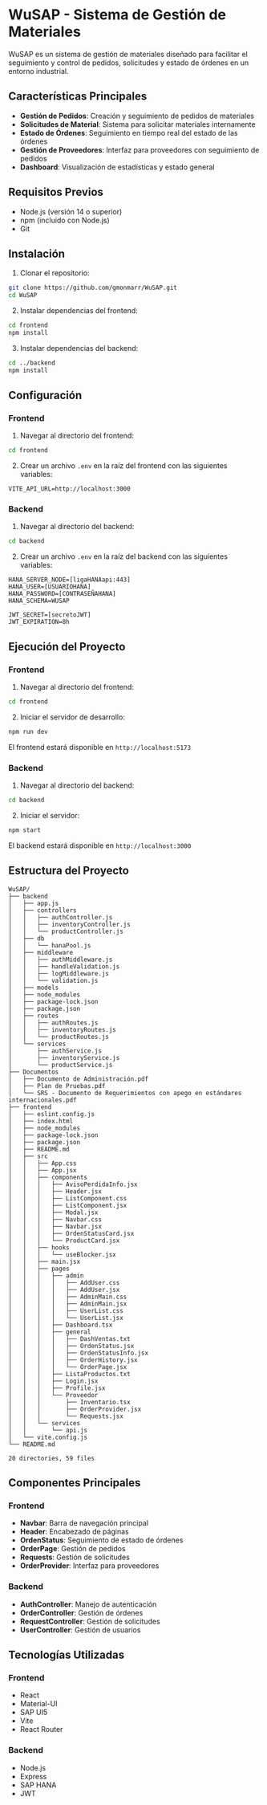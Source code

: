 # WuSAP - Sistema de Gestión de Materiales

WuSAP es un sistema de gestión de materiales diseñado para facilitar el seguimiento y control de pedidos, solicitudes y estado de órdenes en un entorno industrial.

## Características Principales

- **Gestión de Pedidos**: Creación y seguimiento de pedidos de materiales
- **Solicitudes de Material**: Sistema para solicitar materiales internamente
- **Estado de Órdenes**: Seguimiento en tiempo real del estado de las órdenes
- **Gestión de Proveedores**: Interfaz para proveedores con seguimiento de pedidos
- **Dashboard**: Visualización de estadísticas y estado general

## Requisitos Previos

- Node.js (versión 14 o superior)
- npm (incluido con Node.js)
- Git

## Instalación

1. Clonar el repositorio:
```bash
git clone https://github.com/gmonmarr/WuSAP.git
cd WuSAP
```

2. Instalar dependencias del frontend:
```bash
cd frontend
npm install
```

3. Instalar dependencias del backend:
```bash
cd ../backend
npm install
```

## Configuración

### Frontend
1. Navegar al directorio del frontend:
```bash
cd frontend
```

2. Crear un archivo `.env` en la raíz del frontend con las siguientes variables:
```
VITE_API_URL=http://localhost:3000
```

### Backend
1. Navegar al directorio del backend:
```bash
cd backend
```

2. Crear un archivo `.env` en la raíz del backend con las siguientes variables:
```
HANA_SERVER_NODE=[ligaHANAapi:443]
HANA_USER=[USUARIOHANA]
HANA_PASSWORD=[CONTRASEÑAHANA]
HANA_SCHEMA=WUSAP

JWT_SECRET=[secretoJWT]
JWT_EXPIRATION=8h
```

## Ejecución del Proyecto

### Frontend
1. Navegar al directorio del frontend:
```bash
cd frontend
```

2. Iniciar el servidor de desarrollo:
```bash
npm run dev
```

El frontend estará disponible en `http://localhost:5173`

### Backend
1. Navegar al directorio del backend:
```bash
cd backend
```

2. Iniciar el servidor:
```bash
npm start
```

El backend estará disponible en `http://localhost:3000`

## Estructura del Proyecto

```
WuSAP/
├── backend
│   ├── app.js
│   ├── controllers
│   │   ├── authController.js
│   │   ├── inventoryController.js
│   │   └── productController.js
│   ├── db
│   │   └── hanaPool.js
│   ├── middleware
│   │   ├── authMiddleware.js
│   │   ├── handleValidation.js
│   │   ├── logMiddleware.js
│   │   └── validation.js
│   ├── models
│   ├── node_modules
│   ├── package-lock.json
│   ├── package.json
│   ├── routes
│   │   ├── authRoutes.js
│   │   ├── inventoryRoutes.js
│   │   └── productRoutes.js
│   └── services
│       ├── authService.js
│       ├── inventoryService.js
│       └── productService.js
├── Documentos
│   ├── Documento de Administración.pdf
│   ├── Plan de Pruebas.pdf
│   └── SRS - Documento de Requerimientos con apego en estándares internacionales.pdf
├── frontend
│   ├── eslint.config.js
│   ├── index.html
│   ├── node_modules
│   ├── package-lock.json
│   ├── package.json
│   ├── README.md
│   ├── src
│   │   ├── App.css
│   │   ├── App.jsx
│   │   ├── components
│   │   │   ├── AvisoPerdidaInfo.jsx
│   │   │   ├── Header.jsx
│   │   │   ├── ListComponent.css
│   │   │   ├── ListComponent.jsx
│   │   │   ├── Modal.jsx
│   │   │   ├── Navbar.css
│   │   │   ├── Navbar.jsx
│   │   │   ├── OrdenStatusCard.jsx
│   │   │   └── ProductCard.jsx
│   │   ├── hooks
│   │   │   └── useBlocker.jsx
│   │   ├── main.jsx
│   │   ├── pages
│   │   │   ├── admin
│   │   │   │   ├── AddUser.css
│   │   │   │   ├── AddUser.jsx
│   │   │   │   ├── AdminMain.css
│   │   │   │   ├── AdminMain.jsx
│   │   │   │   ├── UserList.css
│   │   │   │   └── UserList.jsx
│   │   │   ├── Dashboard.tsx
│   │   │   ├── general
│   │   │   │   ├── DashVentas.txt
│   │   │   │   ├── OrdenStatus.jsx
│   │   │   │   ├── OrdenStatusInfo.jsx
│   │   │   │   ├── OrderHistory.jsx
│   │   │   │   └── OrderPage.jsx
│   │   │   ├── ListaProductos.txt
│   │   │   ├── Login.jsx
│   │   │   ├── Profile.jsx
│   │   │   └── Proveedor
│   │   │       ├── Inventario.tsx
│   │   │       ├── OrderProvider.jsx
│   │   │       └── Requests.jsx
│   │   └── services
│   │       └── api.js
│   └── vite.config.js
└── README.md

20 directories, 59 files
```

## Componentes Principales

### Frontend
- **Navbar**: Barra de navegación principal
- **Header**: Encabezado de páginas
- **OrdenStatus**: Seguimiento de estado de órdenes
- **OrderPage**: Gestión de pedidos
- **Requests**: Gestión de solicitudes
- **OrderProvider**: Interfaz para proveedores

### Backend
- **AuthController**: Manejo de autenticación
- **OrderController**: Gestión de órdenes
- **RequestController**: Gestión de solicitudes
- **UserController**: Gestión de usuarios

## Tecnologías Utilizadas

### Frontend
- React
- Material-UI
- SAP UI5
- Vite
- React Router

### Backend
- Node.js
- Express
- SAP HANA
- JWT
